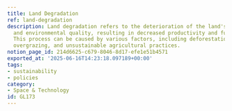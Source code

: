 ```yaml
---
title: Land Degradation
ref: land-degradation
description: Land degradation refers to the deterioration of the land's natural resources
  and environmental quality, resulting in decreased productivity and functionality.
  This process can be caused by various factors, including deforestation, soil erosion,
  overgrazing, and unsustainable agricultural practices.
notion_page_id: 214d6625-c679-8046-8d17-efe1e51b4571
exported_at: '2025-06-16T14:23:18.097189+00:00'
tags:
- sustainability
- policies
category:
- Space & Technology
id: GL173
---
```


